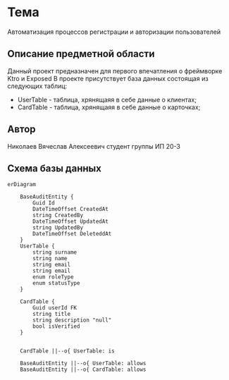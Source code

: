 # Тема
Автоматизация процессов регистрации и авторизации пользователей

Описание предметной области
---
Данный проект предназначен для первого впечатления о фреймворке Ktro и Exposed
В проекте присутствует база данных состоящая из следующих таблиц:
 - UserTable - таблица, хрянящаяя в себе данные о клиентах;
 - CardTable - таблица, хрянящаяя в себе данные о карточках;

Автор
---
Николаев Вячеслав Алексеевич студент группы ИП 20-3

## Схема базы данных
```mermaid
erDiagram

    BaseAuditEntity {
        Guid Id
        DateTimeOffset CreatedAt
        string CreatedBy
        DateTimeOffset UpdatedAt
        string UpdatedBy
        DateTimeOffset DeleteddAt
    }
    UserTable {
        string surname
        string name
        string email
        string email
        enum roleType
        enum statusType
    }

    CardTable {
        Guid userId FK
        string title
        string description "null"
        bool isVerified
    }


    CardTable ||--o{ UserTable: is

    BaseAuditEntity ||--o{ UserTable: allows
    BaseAuditEntity ||--o{ CardTable: allows
 ```
